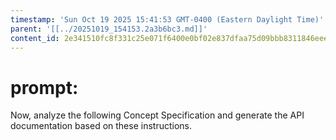 ```yaml
---
timestamp: 'Sun Oct 19 2025 15:41:53 GMT-0400 (Eastern Daylight Time)'
parent: '[[../20251019_154153.2a3b6bc3.md]]'
content_id: 2e341510fc8f331c25e071f6400e0bf02e837dfaa75d09bbb8311846eeea1ca1
---
```


# prompt:

Now, analyze the following Concept Specification and generate the API documentation based on these instructions.
